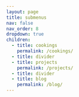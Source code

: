 ```yaml
---
layout: page
title: submenus
nav: false
nav_order: 8
dropdown: true
children:
  - title: cookings
    permalink: /cookings/
  - title: divider
  - title: projects
    permalink: /projects/
  - title: divider
  - title: blog
    permalink: /blog/
---
```

